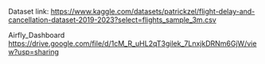 Dataset link:
https://www.kaggle.com/datasets/patrickzel/flight-delay-and-cancellation-dataset-2019-2023?select=flights_sample_3m.csv




Airfly_Dashboard
https://drive.google.com/file/d/1cM_R_uHL2qT3gilek_7LnxjkDRNm6GjW/view?usp=sharing

